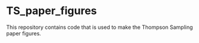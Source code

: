 # TS_paper_figures

This repository contains code that is used to make the Thompson Sampling paper figures.